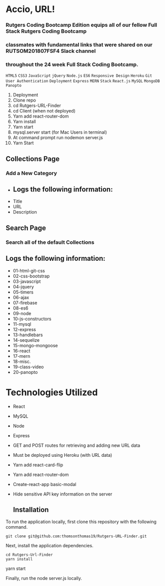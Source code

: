 # Accio, URL!
### Rutgers Coding Bootcamp Edition equips all of our fellow Full Stack Rutgers Coding Bootcamp
### classmates with fundamental links that were shared on our RUTSOM201807FSF4 Slack channel
### throughout the 24 week Full Stack Coding Bootcamp.
`` HTML5 ``
`` CSS3 ``
`` JavaScript ``
`` jQuery ``
`` Node.js ``
`` ES6 ``
`` Responsive Design ``
`` Heroku ``
`` Git User Authentication ``
`` Deployment ``
`` Express ``
`` MERN ``
`` Stack ``
`` React.js ``
`` MySQL ``
`` MongoDB ``
`` Panopto ``

1. Deployment
2. Clone repo
3. cd Rutgers-URL-Finder
4. cd Client (when not deployed)
5. Yarn add react-router-dom
6. Yarn install
7. Yarn start
8. mysql.server start (for Mac Users in terminal)
9. At command prompt run nodemon server.js <pass in an instruction from above>
10. Yarn Start

## Collections Page
### Add a New Category
* ## Logs the following information:
* Title
* URL
* Description

## Search Page
### Search all of the default Collections 

 ## Logs the following information:
* 01-html-git-css
* 02-css-bootstrap
* 03-javascript
* 04-jquery
* 05-timers
* 06-ajax
* 07-firebase
* 08-es6
* 09-node
* 10-js-constructors
* 11-mysql
* 12-express
* 13-handlebars
* 14-sequelize
* 15-mongo-mongoose
* 16-react
* 17-mern
* 18-misc.
* 19-class-video
* 20-panopto

# Technologies Utilized
* React
* MySQL
* Node
* Express
* GET and POST routes for retrieving and adding new URL data
* Must be deployed using Heroku (with URL data)
* Yarn add react-card-flip
* Yarn add react-router-dom
* Create-react-app basic-modal
* Hide sensitive API key information on the server


  ## Installation

To run the application locally, first clone this repository with the following command.

	git clone git@github.com:thomsonthomas19/Rutgers-URL-Finder.git
	
Next, install the application dependencies.

	cd Rutgers-Url-Finder
	yarn install
  yarn start
	
Finally, run the node server.js locally.
